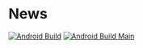 # News

[![Android Build](https://github.com/RemonShehata/News/actions/workflows/android_build.yml/badge.svg)](https://github.com/RemonShehata/News/actions/workflows/android_build.yml) [![Android Build Main](https://github.com/RemonShehata/News/actions/workflows/android_build_main.yml/badge.svg?event=push)](https://github.com/RemonShehata/News/actions/workflows/android_build_main.yml)
